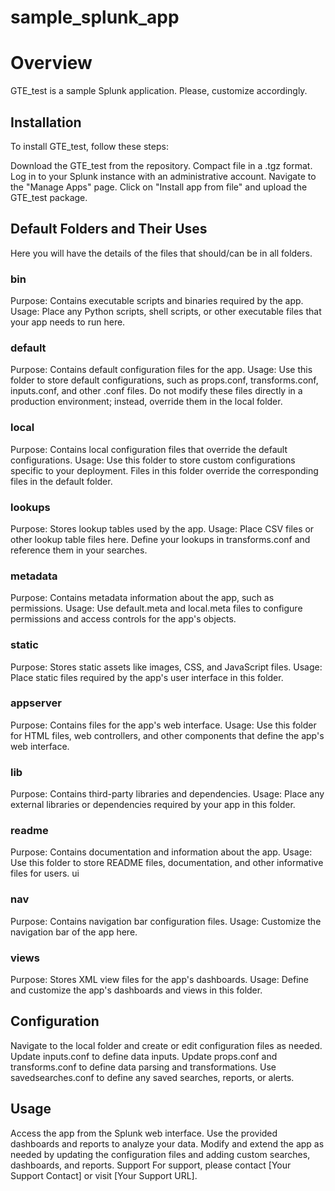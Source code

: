 # sample_splunk_app

# Overview
GTE_test is a sample Splunk application. Please, customize accordingly.

## Installation
To install GTE_test, follow these steps:

Download the GTE_test from the repository.
Compact file in a .tgz format.
Log in to your Splunk instance with an administrative account.
Navigate to the "Manage Apps" page.
Click on "Install app from file" and upload the GTE_test package.

## Default Folders and Their Uses

Here you will have the details of the files that should/can be in all folders.

### bin
Purpose: Contains executable scripts and binaries required by the app.
Usage: Place any Python scripts, shell scripts, or other executable files that your app needs to run here.
### default
Purpose: Contains default configuration files for the app.
Usage: Use this folder to store default configurations, such as props.conf, transforms.conf, inputs.conf, and other .conf files. Do not modify these files directly in a production environment; instead, override them in the local folder.
### local
Purpose: Contains local configuration files that override the default configurations.
Usage: Use this folder to store custom configurations specific to your deployment. Files in this folder override the corresponding files in the default folder.
### lookups
Purpose: Stores lookup tables used by the app.
Usage: Place CSV files or other lookup table files here. Define your lookups in transforms.conf and reference them in your searches.
### metadata
Purpose: Contains metadata information about the app, such as permissions.
Usage: Use default.meta and local.meta files to configure permissions and access controls for the app's objects.
### static
Purpose: Stores static assets like images, CSS, and JavaScript files.
Usage: Place static files required by the app's user interface in this folder.
### appserver
Purpose: Contains files for the app's web interface.
Usage: Use this folder for HTML files, web controllers, and other components that define the app's web interface.
### lib
Purpose: Contains third-party libraries and dependencies.
Usage: Place any external libraries or dependencies required by your app in this folder.
### readme
Purpose: Contains documentation and information about the app.
Usage: Use this folder to store README files, documentation, and other informative files for users.
ui
### nav
Purpose: Contains navigation bar configuration files.
Usage: Customize the navigation bar of the app here.
### views
Purpose: Stores XML view files for the app's dashboards.
Usage: Define and customize the app's dashboards and views in this folder.

## Configuration
Navigate to the local folder and create or edit configuration files as needed.
Update inputs.conf to define data inputs.
Update props.conf and transforms.conf to define data parsing and transformations.
Use savedsearches.conf to define any saved searches, reports, or alerts.

## Usage
Access the app from the Splunk web interface.
Use the provided dashboards and reports to analyze your data.
Modify and extend the app as needed by updating the configuration files and adding custom searches, dashboards, and reports.
Support
For support, please contact [Your Support Contact] or visit [Your Support URL].